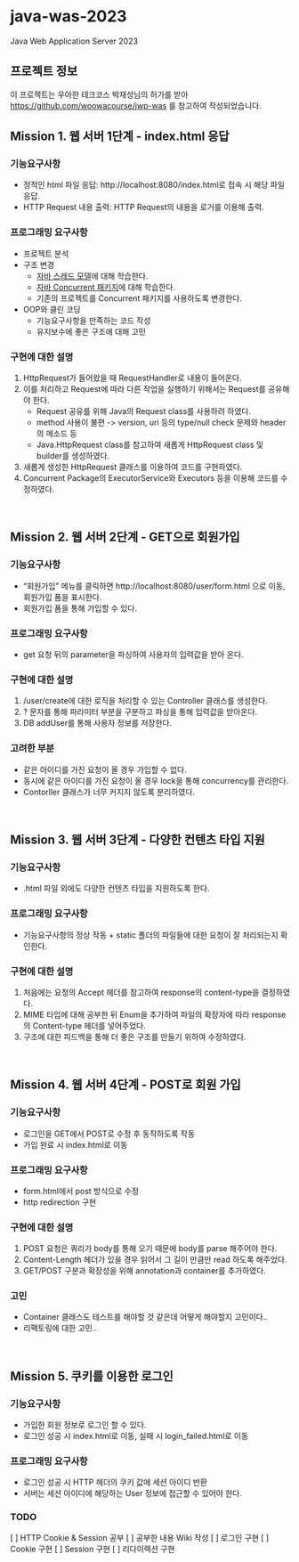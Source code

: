 # java-was-2023

Java Web Application Server 2023

## 프로젝트 정보 

이 프로젝트는 우아한 테크코스 박재성님의 허가를 받아 https://github.com/woowacourse/jwp-was 
를 참고하여 작성되었습니다.


## Mission 1. 웹 서버 1단계 - index.html 응답

### 기능요구사항
- 정적인 html 파일 응답: http://localhost:8080/index.html로 접속 시 해당 파일 응답.
- HTTP Request 내용 출력: HTTP Request의 내용을 로거를 이용해 출력.

### 프로그래밍 요구사항
- 프로젝트 분석
- 구조 변경
  - [자바 스레드 모델](https://github.com/jjy0709/be-was/wiki/%5BJava%5D-Thread-Class)에 대해 학습한다. 
  - [자바 Concurrent 패키지](https://github.com/jjy0709/be-was/wiki/%5BJava%5D-Concurrent-Package)에 대해 학습한다.
  - 기존의 프로젝트를 Concurrent 패키지를 사용하도록 변경한다.
- OOP와 클린 코딩
  - 기능요구사항을 만족하는 코드 작성
  - 유지보수에 좋은 구조에 대해 고민

### 구현에 대한 설명
1. HttpRequest가 들어왔을 때 RequestHandler로 내용이 들어온다.
2. 이를 처리하고 Request에 따라 다른 작업을 실행하기 위해서는 Request를 공유해야 한다.
    - Request 공유를 위해 Java의 Request class를 사용하려 하였다.
    - method 사용이 불편 -> version, uri 등의 type/null check 문제와 header의 메소드 등
    - Java.HttpRequest class를 참고하여 새롭게 HttpRequest class 및 builder를 생성하였다.
3. 새롭게 생성한 HttpRequest 클래스를 이용하여 코드를 구현하였다.
4. Concurrent Package의 ExecutorService와 Executors 등을 이용해 코드를 수정하였다.

<br/>

## Mission 2. 웹 서버 2단계 - GET으로 회원가입

### 기능요구사항
- “회원가입” 메뉴를 클릭하면 http://localhost:8080/user/form.html 으로 이동, 회원가입 폼을 표시한다.
- 회원가입 폼을 통해 가입할 수 있다.

### 프로그래밍 요구사항
- get 요청 뒤의 parameter을 파싱하여 사용자의 입력값을 받아 온다.

### 구현에 대한 설명
1. /user/create에 대한 로직을 처리할 수 있는 Controller 클래스를 생성한다.
2. ? 문자를 통해 파라미터 부분을 구분하고 파싱을 통해 입력값을 받아온다.
3. DB addUser를 통해 사용자 정보를 저장한다.

### 고려한 부분
- 같은 아이디를 가진 요청이 올 경우 가입할 수 없다.
- 동시에 같은 아이디를 가진 요청이 올 경우 lock을 통해 concurrency를 관리한다.
- Contorller 클래스가 너무 커지지 않도록 분리하였다.

<br/>

## Mission 3. 웹 서버 3단계 - 다양한 컨텐츠 타입 지원

### 기능요구사항
- .html 파일 외에도 다양한 컨텐츠 타입을 지원하도록 한다.

### 프로그래밍 요구사항
- 기능요구사항의 정상 작동 + static 폴더의 파일들에 대한 요청이 잘 처리되는지 확인한다.

### 구현에 대한 설명
1. 처음에는 요청의 Accept 헤더를 참고하여 response의 content-type을 결정하였다.
2. MIME 타입에 대해 공부한 뒤 Enum을 추가하여 파일의 확장자에 따라 response의 Content-type 헤더를 넣어주었다.
3. 구조에 대한 피드백을 통해 더 좋은 구조를 만들기 위하여 수정하였다.

<br/>

## Mission 4. 웹 서버 4단계 - POST로 회원 가입

### 기능요구사항
- 로그인을 GET에서 POST로 수정 후 동작하도록 작동
- 가입 완료 시 index.html로 이동

### 프로그래밍 요구사항
- form.html에서 post 방식으로 수정
- http redirection 구현

### 구현에 대한 설명
1. POST 요청은 쿼리가 body를 통해 오기 때문에 body를 parse 해주어야 한다.
2. Content-Length 헤더가 있을 경우 읽어서 그 길이 만큼만 read 하도록 해주었다.
3. GET/POST 구분과 확장성을 위해 annotation과 container를 추가하였다. 

### 고민 
- Container 클래스도 테스트를 해야할 것 같은데 어떻게 해야할지 고민이다..
- 리팩토링에 대한 고민..

<br/>

## Mission 5. 쿠키를 이용한 로그인
 
### 기능요구사항
- 가입한 회원 정보로 로그인 할 수 있다.
- 로그인 성공 시 index.html로 이동, 실패 시 login_failed.html로 이동

### 프로그래밍 요구사항
- 로그인 성공 시 HTTP 헤더의 쿠키 값에 세션 아이디 반환
- 서버는 세션 아이디에 해당하는 User 정보에 접근할 수 있어야 한다.

### TODO
[ ] HTTP Cookie & Session 공부
[ ] 공부한 내용 Wiki 작성
[ ] 로그인 구현
[ ] Cookie 구현
[ ] Session 구현
[ ] 리다이렉션 구현